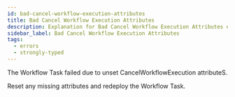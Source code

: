 ```yaml
---
id: bad-cancel-workflow-execution-attributes
title: Bad Cancel Workflow Execution Attributes
description: Explanation for Bad Cancel Workflow Execution Attributes error message, and how to fix it.
sidebar_label: Bad Cancel Workflow Execution Attributes
tags:
  - errors
  - strongly-typed
---
```


The Workflow Task failed due to unset CancelWorkflowExecution attributeS.

Reset any missing attributes and redeploy the Workflow Task.
